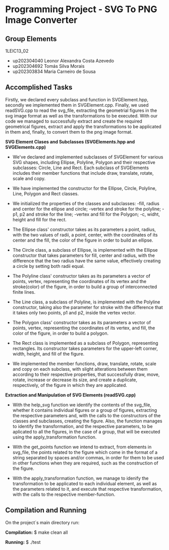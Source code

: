 
# Programming Project - SVG To PNG Image Converter

## Group Elements

1LEIC13_02

- up202304040 Leonor Alexandra Costa Azevedo
- up202304692 Tomás Silva Morais
- up202303834 Maria Carneiro de Sousa


## Accomplished Tasks

Firstly, we declared every subclass and function in SVGElement.hpp, secondly we implemented them in SVGElement.cpp. Finally, we used readSVG.cpp to read the svg_file, extracting the geometrial figures in the svg image format as well as the transformations to be executed. With our code we managed to successfully extract and create the required geometrical figures, extract and apply the transformations to be applicated in them and, finally, to convert them to the png image format.

**SVG Element Clases and Subclasses (SVGElements.hpp and SVGElements.cpp)**

- We've declared and implemented subclasses of SVGElement for various SVG shapes, including Ellipse, Polyline, Polygon and their respective subclasses: Circle, Line and Rect. Each subclass of SVGElements includes their member functions that include draw, translate, rotate, scale and copy.

- We have implemented the constructor for the Ellipse, Circle, Polyline, Line, Polygon and Rect classes.

- We initialized the properties of the classes and subclasses:
  -fill, radius and center for the ellipse and circle;
  -vertex and stroke for the polyline;
  -p1, p2 and stroke for the line;
  -vertex and fill for the Polygon;
  -c, widht, height and fill for the rect.

- The Ellipse class' constructor takes as its parameters a point, radius, with the two values of radii, a point, center, with the coordinates of its center and the fill, the color of the figure in order to build an ellipse.

- The Circle class, a subclass of Ellipse, is implemented with the Ellipse constructor that takes parameters for fill, center and radius, with the difference that the two radius have the same value, effectively creating a circle by setting both radii equal.

- The Polyline class' constructor takes as its parameters a vector of points, vertex, representing the coordinates of its vertex and the stroke(color) of the figure, in order to build a group of interconnected finite lines.

- The Line class, a subclass of Polyline, is implemented with the Polyline constructor, taking also the parameter for stroke with the difference that it takes only two points, p1 and p2, inside the vertex vector.

- The Polygon class' constructor takes as its parameters a vector of points, vertex, representing the coordinates of its vertex, and fill, the color of the figure, in order to build a polygon.

- The Rect class is implemented as a subclass of Polygon, representing rectangles. Its constructor takes parameters for the upper-left corner, width, height, and fill of the figure.

- We implemented the member functions, draw, translate, rotate, scale and copy on each subclass, with slight alterations between them according to their respective properties, that successfully draw, move, rotate, increase or decrease its size, and create a duplicate, respectively, of the figure in which they are applicated.

**Extraction and Manipulation of SVG Elements (readSVG.cpp)**

- With the help_svg function we identify the contents of the svg_file, whether it contains individual figures or a group of figures, extracting the respective parameters and, with the calls to the constructors of the classes and subclasses, creating the figure. Also, the function manages to identify the transformation, and the respective parameters, to be aplicated to all the figures, in the case of a group, that will be executed using the apply_transformation function.

- With the get_points function we intend to extract, from elements in svg_file, the points related to the figure which come in the format of a string separated by spaces and/or commas, in order for them to be used in other functions when they are required, such as the construction of the figure.

- With the apply_transformation function, we manage to idenify the transformation to be applicated to each individual element, as well as the parameters related to it, and execute that respective transformation, with the calls to the respective member-function.

## Compilation and Running

On the project´s main directory run:

**Compilation:** $ make clean all

**Running:** $ ./test








